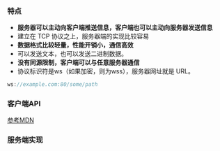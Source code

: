 ### 特点
- **服务器可以主动向客户端推送信息，客户端也可以主动向服务器发送信息**
- 建立在 TCP 协议之上，服务器端的实现比较容易
- **数据格式比较轻量，性能开销小，通信高效**
- 可以发送文本，也可以发送二进制数据。
- **没有同源限制，客户端可以与任意服务器通信**
- 协议标识符是ws（如果加密，则为wss），服务器网址就是 URL。
```js
ws://example.com:80/some/path
```

### 客户端API
[参考MDN](https://developer.mozilla.org/en-US/docs/Web/API/WebSocket)

### 服务端实现

